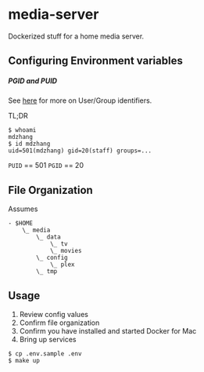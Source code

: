 # media-server

Dockerized stuff for a home media server.

## Configuring Environment variables

##### PGID and PUID

See [here](https://hub.docker.com/r/linuxserver/sickrage/) for more on User/Group identifiers.

TL;DR

```
$ whoami
mdzhang
$ id mdzhang
uid=501(mdzhang) gid=20(staff) groups=...
```

`PUID` == 501
`PGID` == 20

## File Organization

Assumes

```
- $HOME
    \_ media
        \_ data
            \_ tv
            \_ movies
        \_ config
            \_ plex
        \_ tmp
```

## Usage

1. Review config values
1. Confirm file organization
1. Confirm you have installed and started Docker for Mac
1. Bring up services

```
$ cp .env.sample .env
$ make up
```

